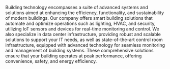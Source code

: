 Building technology encompasses a suite of advanced systems and solutions aimed at enhancing the efficiency, functionality, and sustainability of modern buildings. Our company offers smart building solutions that automate and optimize operations such as lighting, HVAC, and security, utilizing IoT sensors and devices for real-time monitoring and control. We also specialize in data center infrastructure, providing robust and scalable solutions to support your IT needs, as well as state-of-the-art control room infrastructure, equipped with advanced technology for seamless monitoring and management of building systems. These comprehensive solutions ensure that your building operates at peak performance, offering convenience, safety, and energy efficiency.